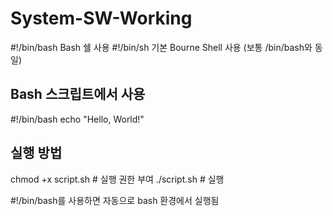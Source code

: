 # System-SW-Working
 
#!/bin/bash	Bash 쉘 사용
#!/bin/sh	기본 Bourne Shell 사용 (보통 /bin/bash와 동일)

## Bash 스크립트에서 사용
#!/bin/bash
echo "Hello, World!"

## 실행 방법
chmod +x script.sh  # 실행 권한 부여
./script.sh         # 실행

#!/bin/bash를 사용하면 자동으로 bash 환경에서 실행됨
